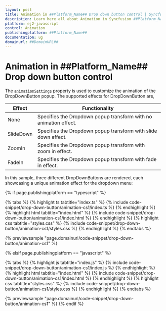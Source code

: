 ```yaml
---
layout: post
title: Animation in ##Platform_Name## Drop down button control | Syncfusion
description: Learn here all about Animation in Syncfusion ##Platform_Name## Drop down button control of Syncfusion Essential JS 2 and more.
platform: ej2-javascript
control: Animation
publishingplatform: ##Platform_Name##
documentation: ug
domainurl: ##DomainURL##
---
```


# Animation in ##Platform_Name## Drop down button control

The [`animationSettings`](../api/drop-down-button/#animationsettings) property is used to customize the animation of the DropDownButton popup. The supported effects for DropDownButton are,

| Effect | Functionality |
| ------------ | ----------------------- |
| None | Specifies the Dropdown popup transform with no animation effect. |
| SlideDown | Specifies the Dropdown popup transform with slide down effect. |
| ZoomIn | Specifies the Dropdown popup transform with zoom in effect. |
| FadeIn | Specifies the Dropdown popup transform with fade in effect. |

In this sample, three different DropDownButtons are rendered, each showcasing a unique animation effect for the dropdown menu:

{% if page.publishingplatform == "typescript" %}

{% tabs %}
{% highlight ts tabtitle="index.ts" %}
{% include code-snippet/drop-down-button/animation-cs1/index.ts %}
{% endhighlight %}
{% highlight html tabtitle="index.html" %}
{% include code-snippet/drop-down-button/animation-cs1/index.html %}
{% endhighlight %}
{% highlight css tabtitle="styles.css" %}
{% include code-snippet/drop-down-button/animation-cs1/styles.css %}
{% endhighlight %}
{% endtabs %}

{% previewsample "page.domainurl/code-snippet/drop-down-button/animation-cs1" %}

{% elsif page.publishingplatform == "javascript" %}

{% tabs %}
{% highlight js tabtitle="index.js" %}
{% include code-snippet/drop-down-button/animation-cs1/index.js %}
{% endhighlight %}
{% highlight html tabtitle="index.html" %}
{% include code-snippet/drop-down-button/animation-cs1/index.html %}
{% endhighlight %}
{% highlight css tabtitle="styles.css" %}
{% include code-snippet/drop-down-button/animation-cs1/styles.css %}
{% endhighlight %}
{% endtabs %}

{% previewsample "page.domainurl/code-snippet/drop-down-button/animation-cs1" %}
{% endif %}